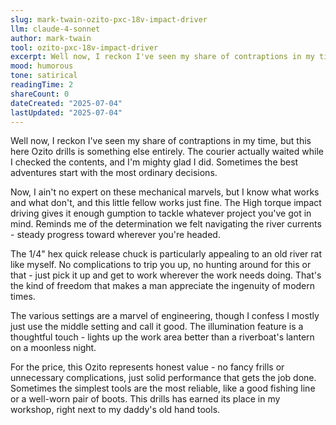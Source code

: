 ```yaml
---
slug: mark-twain-ozito-pxc-18v-impact-driver
llm: claude-4-sonnet
author: mark-twain
tool: ozito-pxc-18v-impact-driver
excerpt: Well now, I reckon I've seen my share of contraptions in my time, but this here Ozito drills is something else entirely.
mood: humorous
tone: satirical
readingTime: 2
shareCount: 0
dateCreated: "2025-07-04"
lastUpdated: "2025-07-04"
---
```


Well now, I reckon I've seen my share of contraptions in my time, but this here Ozito drills is something else entirely. The courier actually waited while I checked the contents, and I'm mighty glad I did. Sometimes the best adventures start with the most ordinary decisions.

Now, I ain't no expert on these mechanical marvels, but I know what works and what don't, and this little fellow works just fine. The High torque impact driving gives it enough gumption to tackle whatever project you've got in mind. Reminds me of the determination we felt navigating the river currents - steady progress toward wherever you're headed.

The 1/4" hex quick release chuck is particularly appealing to an old river rat like myself. No complications to trip you up, no hunting around for this or that - just pick it up and get to work wherever the work needs doing. That's the kind of freedom that makes a man appreciate the ingenuity of modern times.

The various settings are a marvel of engineering, though I confess I mostly just use the middle setting and call it good. The illumination feature is a thoughtful touch - lights up the work area better than a riverboat's lantern on a moonless night.

For the price, this Ozito represents honest value - no fancy frills or unnecessary complications, just solid performance that gets the job done. Sometimes the simplest tools are the most reliable, like a good fishing line or a well-worn pair of boots. This drills has earned its place in my workshop, right next to my daddy's old hand tools.
